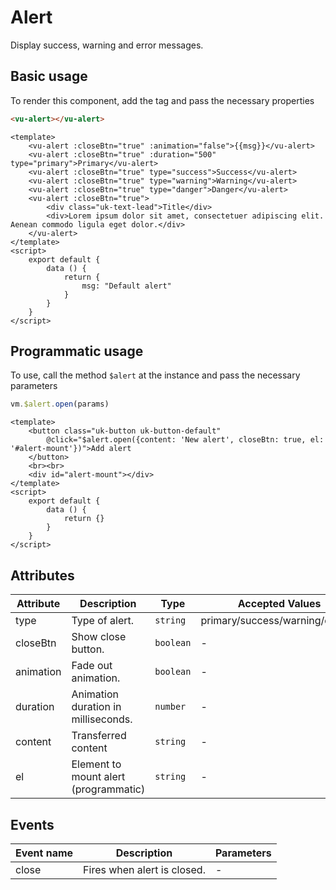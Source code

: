 # Alert

Display success, warning and error messages.

## Basic usage

To render this component, add the tag and pass the necessary properties

```html
<vu-alert></vu-alert>
```

```example
<template>
    <vu-alert :closeBtn="true" :animation="false">{{msg}}</vu-alert>
    <vu-alert :closeBtn="true" :duration="500" type="primary">Primary</vu-alert>
    <vu-alert :closeBtn="true" type="success">Success</vu-alert>
    <vu-alert :closeBtn="true" type="warning">Warning</vu-alert>
    <vu-alert :closeBtn="true" type="danger">Danger</vu-alert>
    <vu-alert :closeBtn="true">
        <div class="uk-text-lead">Title</div>
        <div>Lorem ipsum dolor sit amet, consectetuer adipiscing elit. Aenean commodo ligula eget dolor.</div>
    </vu-alert>
</template>
<script>
    export default {
        data () {
            return {
                msg: "Default alert"
            }
        }
    }
</script>
```
## Programmatic usage

To use, call the method `$alert` at the instance and pass the necessary parameters

```js
vm.$alert.open(params)
```

```example
<template>
    <button class="uk-button uk-button-default"
        @click="$alert.open({content: 'New alert', closeBtn: true, el: '#alert-mount'})">Add alert
    </button>
    <br><br>
    <div id="alert-mount"></div>
</template>
<script>
    export default {
        data () {
            return {}
        }
    }
</script>
```

## Attributes

|Attribute|Description|Type|Accepted Values|Default|
|---|---|---|---|---|
|type|Type of alert.|`string`|primary/success/warning/danger|-|
|closeBtn|Show close button.|`boolean`|-|-|
|animation|Fade out animation.|`boolean`|-|`true`|
|duration|Animation duration in milliseconds.|`number`|-|`150`|
|content|Transferred content|`string`|-|-|
|el|Element to mount alert (programmatic)|`string`|-|-|

## Events
|Event name|Description|Parameters|
|---|---|---|
|close|Fires when alert is closed.|-|